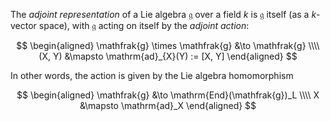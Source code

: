 The *adjoint representation* of a Lie algebra $\mathfrak{g}$ over a field $k$ is $\mathfrak{g}$ itself (as a $k$-vector space), with $\mathfrak{g}$ acting on itself by the *adjoint action*:

$$
\begin{aligned}
\mathfrak{g} \times \mathfrak{g} &\to \mathfrak{g} \\\\
(X, Y) &\mapsto \mathrm{ad}_{X}(Y) := [X, Y]
\end{aligned}
$$

In other words, the action is given by the Lie algebra homomorphism

$$
\begin{aligned}
\mathfrak{g} &\to \mathrm{End}(\mathfrak{g})_L \\\\
X &\mapsto \mathrm{ad}_X
\end{aligned}
$$
